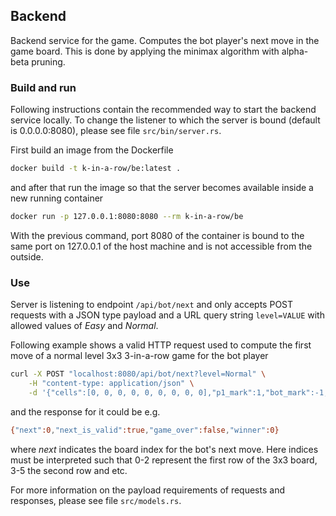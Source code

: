 ## Backend ##

Backend service for the game. Computes the bot player's next move in the game board. This is done by applying the minimax algorithm with alpha-beta pruning.

### Build and run ###

Following instructions contain the recommended way to start the backend service locally. To change the listener to which the server is bound (default is 0.0.0.0:8080), please see file `src/bin/server.rs`.

First build an image from the Dockerfile

```bash
docker build -t k-in-a-row/be:latest .
```

and after that run the image so that the server becomes available inside a new running container

```bash
docker run -p 127.0.0.1:8080:8080 --rm k-in-a-row/be
```

With the previous command, port 8080 of the container is bound to the same port on 127.0.0.1 of the host machine and is not accessible from the outside.

### Use ###

Server is listening to endpoint `/api/bot/next` and only accepts POST requests with a JSON type payload and a URL query string `level=VALUE` with allowed values of *Easy* and *Normal*.

Following example shows a valid HTTP request used to compute the first move of a normal level 3x3 3-in-a-row game for the bot player

```bash
curl -X POST "localhost:8080/api/bot/next?level=Normal" \
    -H "content-type: application/json" \
    -d '{"cells":[0, 0, 0, 0, 0, 0, 0, 0, 0],"p1_mark":1,"bot_mark":-1,"empty_mark":0}'
```

and the response for it could be e.g.

```bash
{"next":0,"next_is_valid":true,"game_over":false,"winner":0}
```

where *next* indicates the board index for the bot's next move. Here indices must be interpreted such that 0-2 represent the first row of the 3x3 board, 3-5 the second row and etc.

For more information on the payload requirements of requests and responses, please see file `src/models.rs`.
